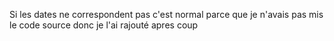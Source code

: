 Si les dates ne correspondent pas c'est normal parce que je n'avais pas mis le code source donc je l'ai rajouté apres coup
